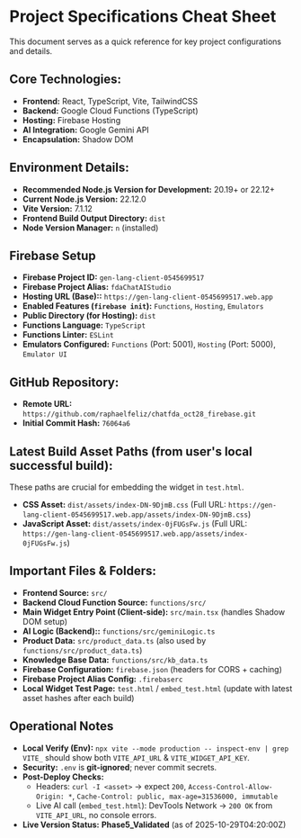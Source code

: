# Project Specifications Cheat Sheet

This document serves as a quick reference for key project configurations and details.

## Core Technologies:
- **Frontend:** React, TypeScript, Vite, TailwindCSS
- **Backend:** Google Cloud Functions (TypeScript)
- **Hosting:** Firebase Hosting
- **AI Integration:** Google Gemini API
- **Encapsulation:** Shadow DOM

## Environment Details:
- **Recommended Node.js Version for Development:** 20.19+ or 22.12+
- **Current Node.js Version:** 22.12.0
- **Vite Version:** 7.1.12
- **Frontend Build Output Directory:** `dist`
- **Node Version Manager:** `n` (installed)

## Firebase Setup
- **Firebase Project ID:** `gen-lang-client-0545699517`
- **Firebase Project Alias:** `fdaChatAIStudio`
- **Hosting URL (Base)::** `https://gen-lang-client-0545699517.web.app`
- **Enabled Features (`firebase init`):** `Functions`, `Hosting`, `Emulators`
- **Public Directory (for Hosting):** `dist`
- **Functions Language:** `TypeScript`
- **Functions Linter:** `ESLint`
- **Emulators Configured:** `Functions` (Port: 5001), `Hosting` (Port: 5000), `Emulator UI`

## GitHub Repository:
- **Remote URL:** `https://github.com/raphaelfeliz/chatfda_oct28_firebase.git`
- **Initial Commit Hash:** `76064a6`

## Latest Build Asset Paths (from user's local successful build):
These paths are crucial for embedding the widget in `test.html`.

- **CSS Asset:** `dist/assets/index-DN-9DjmB.css` (Full URL: `https://gen-lang-client-0545699517.web.app/assets/index-DN-9DjmB.css`)
- **JavaScript Asset:** `dist/assets/index-0jFUGsFw.js` (Full URL: `https://gen-lang-client-0545699517.web.app/assets/index-0jFUGsFw.js`)

## Important Files & Folders:
- **Frontend Source:** `src/`
- **Backend Cloud Function Source:** `functions/src/`
- **Main Widget Entry Point (Client-side):** `src/main.tsx` (handles Shadow DOM setup)
- **AI Logic (Backend)::** `functions/src/geminiLogic.ts`
- **Product Data:** `src/product_data.ts` (also used by `functions/src/product_data.ts`)
- **Knowledge Base Data:** `functions/src/kb_data.ts`
- **Firebase Configuration:** `firebase.json` (headers for CORS + caching)
- **Firebase Project Alias Config:** `.firebaserc`
- **Local Widget Test Page:** `test.html` / `embed_test.html` (update with latest asset hashes after each build)

## Operational Notes
- **Local Verify (Env):** `npx vite --mode production -- inspect-env | grep VITE_` should show both `VITE_API_URL` & `VITE_WIDGET_API_KEY`.
- **Security:** `.env` is **git-ignored**; never commit secrets.
- **Post-Deploy Checks:**
  - Headers: `curl -I <asset>` → expect `200`, `Access-Control-Allow-Origin: *`, `Cache-Control: public, max-age=31536000, immutable`
  - Live AI call (`embed_test.html`): DevTools Network → `200 OK` from `VITE_API_URL`, no console errors.
- **Live Version Status:** **Phase5_Validated** (as of 2025-10-29T04:20:00Z)
